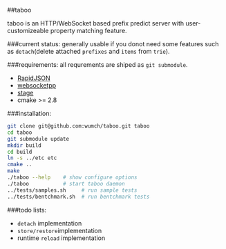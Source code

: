 ##taboo

taboo is an HTTP/WebSocket based prefix predict server with user-customizeable property matching feature.

###current status:
generally usable if you donot need some features such as `detach`(delete attached `prefixes` and `items` from `trie`).

###requirements:
all requrements are shiped as `git submodule`.
+ [RapidJSON](https://github.com/miloyip/rapidjson)
+ [websocketpp](https://github.com/zaphoyd/websocketpp)
+ [stage](https://github.com/wumch/stage)
+ cmake >= 2.8

###installation:
```bash
git clone git@github.com:wumch/taboo.git taboo
cd taboo
git submodule update
mkdir build
cd build
ln -s ../etc etc
cmake ..
make
./taboo --help    # show configure options
./taboo			  # start taboo daemon
../tests/samples.sh		# run sample tests
../tests/bentchmark.sh  # run bentchmark tests
```

###todo lists:
+ `detach` implementation
+ `store/restore`implementation
+ runtime `reload` implementation